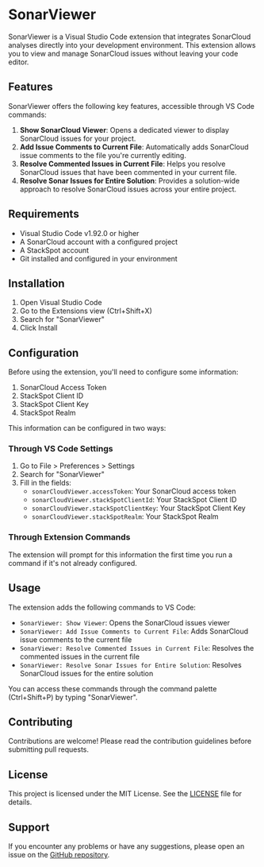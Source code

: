 # SonarViewer

SonarViewer is a Visual Studio Code extension that integrates SonarCloud analyses directly into your development environment. This extension allows you to view and manage SonarCloud issues without leaving your code editor.

## Features

SonarViewer offers the following key features, accessible through VS Code commands:

1. **Show SonarCloud Viewer**: Opens a dedicated viewer to display SonarCloud issues for your project.
2. **Add Issue Comments to Current File**: Automatically adds SonarCloud issue comments to the file you're currently editing.
3. **Resolve Commented Issues in Current File**: Helps you resolve SonarCloud issues that have been commented in your current file.
4. **Resolve Sonar Issues for Entire Solution**: Provides a solution-wide approach to resolve SonarCloud issues across your entire project.

## Requirements

- Visual Studio Code v1.92.0 or higher
- A SonarCloud account with a configured project
- A StackSpot account
- Git installed and configured in your environment

## Installation

1. Open Visual Studio Code
2. Go to the Extensions view (Ctrl+Shift+X)
3. Search for "SonarViewer"
4. Click Install

## Configuration

Before using the extension, you'll need to configure some information:

1. SonarCloud Access Token
2. StackSpot Client ID
3. StackSpot Client Key
4. StackSpot Realm

This information can be configured in two ways:

### Through VS Code Settings

1. Go to File > Preferences > Settings
2. Search for "SonarViewer"
3. Fill in the fields:
   - `sonarCloudViewer.accessToken`: Your SonarCloud access token
   - `sonarCloudViewer.stackSpotClientId`: Your StackSpot Client ID
   - `sonarCloudViewer.stackSpotClientKey`: Your StackSpot Client Key
   - `sonarCloudViewer.stackSpotRealm`: Your StackSpot Realm

### Through Extension Commands

The extension will prompt for this information the first time you run a command if it's not already configured.

## Usage

The extension adds the following commands to VS Code:

- `SonarViewer: Show Viewer`: Opens the SonarCloud issues viewer
- `SonarViewer: Add Issue Comments to Current File`: Adds SonarCloud issue comments to the current file
- `SonarViewer: Resolve Commented Issues in Current File`: Resolves the commented issues in the current file
- `SonarViewer: Resolve Sonar Issues for Entire Solution`: Resolves SonarCloud issues for the entire solution

You can access these commands through the command palette (Ctrl+Shift+P) by typing "SonarViewer".

## Contributing

Contributions are welcome! Please read the contribution guidelines before submitting pull requests.

## License

This project is licensed under the MIT License. See the [LICENSE](LICENSE) file for details.

## Support

If you encounter any problems or have any suggestions, please open an issue on the [GitHub repository](https://github.com/tcfialho/sonar-viewer).